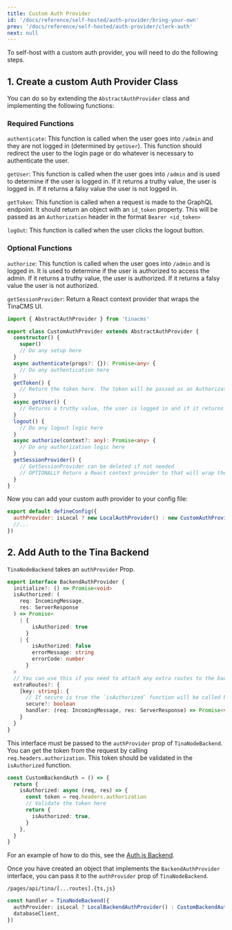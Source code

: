 ```yaml
---
title: Custom Auth Provider
id: '/docs/reference/self-hosted/auth-provider/bring-your-own'
prev: '/docs/reference/self-hosted/auth-provider/clerk-auth'
next: null
---
```


To self-host with a custom auth provider, you will need to do the following steps.

## 1. Create a custom Auth Provider Class

You can do so by extending the `AbstractAuthProvider` class and implementing the following functions:

### Required Functions

`authenticate`: This function is called when the user goes into `/admin` and they are not logged in (determined by `getUser`). This function should redirect the user to the login page or do whatever is necessary to authenticate the user.

`getUser`: This function is called when the user goes into `/admin` and is used to determine if the user is logged in. If it returns a truthy value, the user is logged in. If it returns a falsy value the user is not logged in.

`getToken`: This function is called when a request is made to the GraphQL endpoint. It should return an object with an `id_token` property. This will be passed as an `Authorization` header in the format `Bearer <id_token>`

`logOut`: This function is called when the user clicks the logout button.

### Optional Functions

`authorize`: This function is called when the user goes into `/admin` and is logged in. It is used to determine if the user is authorized to access the admin. If it returns a truthy value, the user is authorized. If it returns a falsy value the user is not authorized.

`getSessionProvider`: Return a React context provider that wraps the TinaCMS UI.

```ts
import { AbstractAuthProvider } from 'tinacms'

export class CustomAuthProvider extends AbstractAuthProvider {
  constructor() {
    super()
    // Do any setup here
  }
  async authenticate(props?: {}): Promise<any> {
    // Do any authentication here
  }
  getToken() {
    // Return the token here. The token will be passed as an Authorization header in the format `Bearer <token>`
  }
  async getUser() {
    // Returns a truthy value, the user is logged in and if it returns a falsy value the user is not logged in.
  }
  logout() {
    // Do any logout logic here
  }
  async authorize(context?: any): Promise<any> {
    // Do any authorization logic here
  }
  getSessionProvider() {
    // GetSessionProvider can be deleted if not needed
    // OPTIONALLY Return a React context provider to that will wrap the admin
  }
}
```

Now you can add your custom auth provider to your config file:

```javascript
export default defineConfig({
  authProvider: isLocal ? new LocalAuthProvider() : new CustomAuthProvider(),
  //...
})
```

## 2. Add Auth to the Tina Backend

`TinaNodeBackend` takes an `authProvider` Prop.

```ts
export interface BackendAuthProvider {
  initialize?: () => Promise<void>
  isAuthorized: (
    req: IncomingMessage,
    res: ServerResponse
  ) => Promise<
    | {
        isAuthorized: true
      }
    | {
        isAuthorized: false
        errorMessage: string
        errorCode: number
      }
  >
  // You can use this if you need to attach any extra routes to the backend. Ex, a callback route for OAuth
  extraRoutes?: {
    [key: string]: {
      // If secure is true the `isAuthorized` function will be called before the handler is called
      secure?: boolean
      handler: (req: IncomingMessage, res: ServerResponse) => Promise<void>
    }
  }
}
```

This interface must be passed to the `authProvider` prop of `TinaNodeBackend`. You can get the token from the request by calling `req.headers.authorization`. This token should be validated in the `isAuthorized` function.

```ts
const CustomBackendAuth = () => {
  return {
    isAuthorized: async (req, res) => {
      const token = req.headers.authorization
      // Validate the token here
      return {
        isAuthorized: true,
      }
    },
  }
}
```

For an example of how to do this, see the [Auth.js Backend](/docs/reference/self-hosted/auth-provider/authjs).

Once you have created an object that implements the `BackendAuthProvider` interface, you can pass it to the `authProvider` prop of `TinaNodeBackend`.

`/pages/api/tina/[...routes].{ts,js}`

```ts
const handler = TinaNodeBackend({
  authProvider: isLocal ? LocalBackendAuthProvider() : CustomBackendAuth(),
  databaseClient,
})
```
